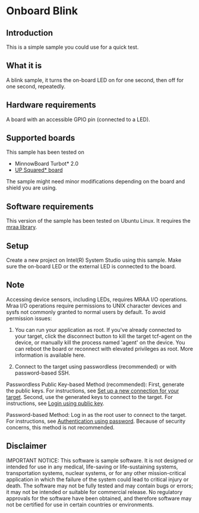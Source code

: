 # Onboard Blink 


## Introduction
This is a simple sample you could use for a quick test.

## What it is
A blink sample, it turns the on-board LED on for one second, then off for one second, repeatedly.

## Hardware requirements
A board with an accessible GPIO pin (connected to a LED).

## Supported boards

This sample has been tested on
- MinnowBoard Turbot* 2.0
- [UP Squared\* board](http://www.up-board.org/upsquared/) 

The sample might need minor modifications depending on the board and shield you are using.

## Software requirements
This version of the sample has been tested on Ubuntu Linux. It requires the [mraa library](https://github.com/intel-iot-devkit/mraa). 


## Setup
Create a new project on Intel(R) System Studio using this sample. Make sure the on-board LED or the external LED is connected to the board.

## Note

Accessing device sensors, including LEDs, requires MRAA I/O operations. Mraa I/O operations require permissions to UNIX character devices and sysfs not commonly granted to normal users by default. To avoid permission issues:

1. You can run your application as root. If you've already connected to your target, click the disconnect button to kill the target tcf-agent on the device, or manually kill the process named 'agent' on the device. You can reboot the board or reconnect with elevated privileges as root. More information is available here.

2. Connect to the target using passwordless (recommended) or with password-based SSH.

Passwordless Public Key-based Method (recommended):
First, generate the public keys. For instructions, see [Set up a new connection for your target](https://software.intel.com/en-us/developing-projects-with-intel-system-studio-c-2019-beta-creating-an-ssh-connection). 
Second, use the generated keys to connect to the target. For instructions, see [Login using public key](https://software.intel.com/en-us/developing-projects-with-intel-system-studio-c-2019-beta-connecting-to-target).

Password-based Method: 
Log in as the root user to connect to the target. For instructions, see [Authentication using password](https://software.intel.com/en-us/developing-projects-with-intel-system-studio-c-2019-beta-connecting-to-target). Because of security concerns, this method is not recommended.


## Disclaimer
IMPORTANT NOTICE: This software is sample software. It is not designed or intended for use in any medical, life-saving or life-sustaining systems, transportation systems, nuclear systems, or for any other mission-critical application in which the failure of the system could lead to critical injury or death. The software may not be fully tested and may contain bugs or errors; it may not be intended or suitable for commercial release. No regulatory approvals for the software have been obtained, and therefore software may not be certified for use in certain countries or environments.